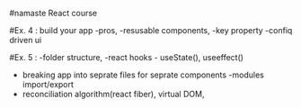#namaste React course

#Ex. 4 : build your app
-pros,
-resusable components,
-key property
-confiq driven ui

#Ex. 5 :
-folder structure,
-react hooks - useState(), useeffect()

- breaking app into seprate files for seprate components
  -modules import/export
- reconciliation algorithm(react fiber), virtual DOM,
